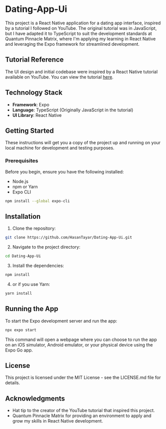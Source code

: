 # Dating-App-Ui

This project is a React Native application for a dating app interface, inspired by a tutorial I followed on YouTube. The original tutorial was in JavaScript, but I have adapted it to TypeScript to suit the development standards at Quantum Pinnacle Matrix, where I'm applying my learning in React Native and leveraging the Expo framework for streamlined development.

## Tutorial Reference

The UI design and initial codebase were inspired by a React Native tutorial available on YouTube. You can view the tutorial [here](https://www.youtube.com/watch?v=x9XbqVbzET8).

## Technology Stack

- **Framework**: Expo
- **Language**: TypeScript (Originally JavaScript in the tutorial)
- **UI Library**: React Native

## Getting Started

These instructions will get you a copy of the project up and running on your local machine for development and testing purposes.

### Prerequisites

Before you begin, ensure you have the following installed:
- Node.js
- npm or Yarn
- Expo CLI

```bash
npm install --global expo-cli
```
## Installation
1. Clone the repository:
```bash 
git clone https://github.com/HasanTayar/Dating-App-Ui.git
```
2. Navigate to the project directory:
```bash 
cd Dating-App-Ui
```
3. Install the dependencies:
```bash 
npm install
```
4. or if you use Yarn:
```bash
yarn install
```
## Running the App
To start the Expo development server and run the app:
```bash
npx expo start
```
This command will open a webpage where you can choose to run the app on an iOS simulator, Android emulator, or your physical device using the Expo Go app.

## License
This project is licensed under the MIT License - see the LICENSE.md file for details.

## Acknowledgments
- Hat tip to the creator of the YouTube tutorial that inspired this project.
- Quantum Pinnacle Matrix for providing an environment to apply and grow my skills in React Native development.

